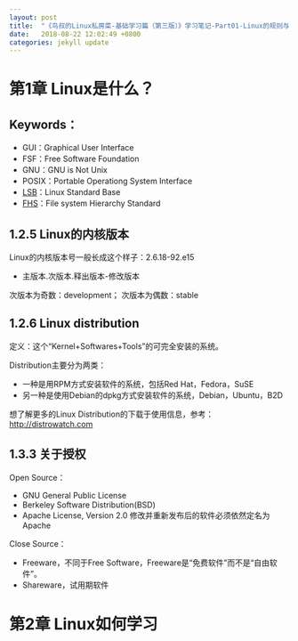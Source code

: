 ```yaml
---
layout: post
title:  "《鸟叔的Linux私房菜-基础学习篇（第三版）》学习笔记-Part01-Linux的规则与安装"
date:   2018-08-22 12:02:49 +0800
categories: jekyll update
---
```


# 第1章 Linux是什么？

## Keywords：

 - GUI：Graphical User Interface
 - FSF：Free Software Foundation
 - GNU：GNU is Not Unix
 - POSIX：Portable Operationg System Interface
 - [LSB](http://www.linuxbase.org)：Linux Standard Base
 - [FHS](http://www.pathname.com/fhs)：File system Hierarchy Standard

## 1.2.5 Linux的内核版本

Linux的内核版本号一般长成这个样子：2.6.18-92.e15
- 主版本.次版本.释出版本-修改版本

次版本为奇数：development； 次版本为偶数：stable

## 1.2.6 Linux distribution

定义：这个“Kernel+Softwares+Tools”的可完全安装的系统。

Distribution主要分为两类：
- 一种是用RPM方式安装软件的系统，包括Red Hat，Fedora，SuSE
- 另一种是使用Debian的dpkg方式安装软件的系统，Debian，Ubuntu，B2D

想了解更多的Linux Distribution的下载于使用信息，参考：http://distrowatch.com

## 1.3.3 关于授权

Open Source：
- GNU General Public License
- Berkeley Software Distribution(BSD)
- Apache License, Version 2.0 修改并重新发布后的软件必须依然定名为Apache

Close Source：
- 	Freeware，不同于Free Software，Freeware是“免费软件”而不是“自由软件”。
- 	Shareware，试用期软件

# 第2章 Linux如何学习